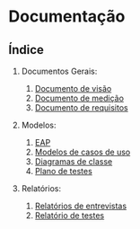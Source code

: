 # Documentação

## Índice

1. Documentos Gerais:

    1. [Documento de visão](VISION.md)
    2. [Documento de medição](MEASUREMENT.md)
    3. [Documento de requisitos](REQUIREMENTS.md)

2. Modelos:

    1. [EAP](models/EAP.md)
    2. [Modelos de casos de uso](models/USECASES.md)
    3. [Diagramas de classe](models/CLASSDIAGRAM.md)
    4. [Plano de testes](models/TESTPLAN.md)

3. Relatórios:

    1. [Relatórios de entrevistas](reports/MEETINGS.md)
    2. [Relatório de testes](reports/TESTS.md)

